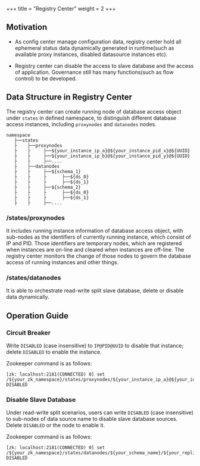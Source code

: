 +++
title = "Registry Center"
weight = 2
+++

## Motivation

- As config center manage configuration data, registry center hold all ephemeral status data dynamically generated in runtime(such as available proxy instances, disabled datasource instances etc).

- Registry center can disable the access to slave database and the access of application. Governance still has many functions(such as flow control) to be developed.

## Data Structure in Registry Center

The registry center can create running node of database access object under `states` in defined namespace, to distinguish different database access instances, including `proxynodes` and `datanodes` nodes.

```
namespace
   ├──states
   ├    ├──proxynodes
   ├    ├     ├──${your_instance_ip_a}@${your_instance_pid_x}@${UUID}
   ├    ├     ├──${your_instance_ip_b}@${your_instance_pid_y}@${UUID}
   ├    ├     ├──....
   ├    ├──datanodes
   ├    ├     ├──${schema_1}
   ├    ├     ├      ├──${ds_0}
   ├    ├     ├      ├──${ds_1}
   ├    ├     ├──${schema_2}
   ├    ├     ├      ├──${ds_0}
   ├    ├     ├      ├──${ds_1}
   ├    ├     ├──....
```

### /states/proxynodes

It includes running instance information of database access object, with sub-nodes as the identifiers of currently running instance, which consist of IP and PID. Those identifiers are temporary nodes, which are registered when instances are on-line and cleared when instances are off-line. The registry center monitors the change of those nodes to govern the database access of running instances and other things.

### /states/datanodes

It is able to orchestrate read-write split slave database, delete or disable data dynamically.

## Operation Guide

### Circuit Breaker

Write `DISABLED` (case insensitive) to `IP@PID@UUID` to disable that instance; delete `DISABLED` to enable the instance.

Zookeeper command is as follows:

```
[zk: localhost:2181(CONNECTED) 0] set /${your_zk_namespace}/states/proxynodes/${your_instance_ip_a}@${your_instance_pid_x}@${UUID} DISABLED
```

### Disable Slave Database

Under read-write split scenarios, users can write `DISABLED` (case insensitive) to sub-nodes of data source name to disable slave database sources. Delete `DISABLED` or the node to enable it.

Zookeeper command is as follows:

```
[zk: localhost:2181(CONNECTED) 0] set /${your_zk_namespace}/states/datanodes/${your_schema_name}/${your_replica_datasource_name} DISABLED
```
